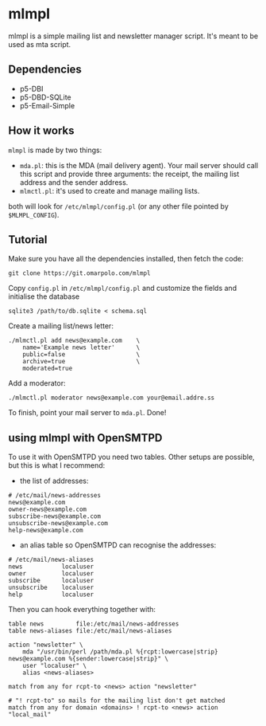 # mlmpl

mlmpl is a simple mailing list and newsletter manager script.  It's
meant to be used as mta script.

## Dependencies

 - p5-DBI
 - p5-DBD-SQLite
 - p5-Email-Simple

## How it works

`mlmpl` is made by two things:

 - `mda.pl`: this is the MDA (mail delivery agent).  Your mail server
   should call this script and provide three arguments: the receipt,
   the mailing list address and the sender address.
 - `mlmctl.pl`: it's used to create and manage mailing lists.

both will look for `/etc/mlmpl/config.pl` (or any other file pointed
by `$MLMPL_CONFIG`).

## Tutorial

Make sure you have all the dependencies installed, then fetch the code:
```
git clone https://git.omarpolo.com/mlmpl
```

Copy `config.pl` in `/etc/mlmpl/config.pl` and customize the fields and initialise the database
```
sqlite3 /path/to/db.sqlite < schema.sql
```

Create a mailing list/news letter:
```
./mlmctl.pl add news@example.com	\
	name='Example news letter'		\
	public=false					\
	archive=true					\
	moderated=true
```

Add a moderator:
```
./mlmctl.pl moderator news@example.com your@email.addre.ss
```

To finish, point your mail server to `mda.pl`.  Done!


## using mlmpl with OpenSMTPD

To use it with OpenSMTPD you need two tables.  Other setups are
possible, but this is what I recommend:

 - the list of addresses:

```
# /etc/mail/news-addresses
news@example.com
owner-news@example.com
subscribe-news@example.com
unsubscribe-news@example.com
help-news@example.com
```

 - an alias table so OpenSMTPD can recognise the addresses:

```
# /etc/mail/news-aliases
news           localuser
owner          localuser
subscribe      localuser
unsubscribe    localuser
help           localuser
```

Then you can hook everything together with:

```
table news         file:/etc/mail/news-addresses
table news-aliases file:/etc/mail/news-aliases

action "newsletter" \
	mda "/usr/bin/perl /path/mda.pl %{rcpt:lowercase|strip} news@example.com %{sender:lowercase|strip}" \
	user "localuser" \
	alias <news-aliases>

match from any for rcpt-to <news> action "newsletter"

# "! rcpt-to" so mails for the mailing list don't get matched
match from any for domain <domains> ! rcpt-to <news> action "local_mail"
```

